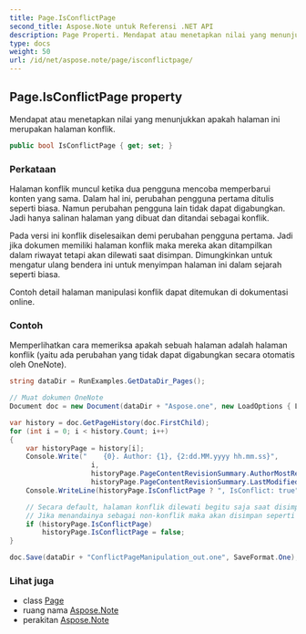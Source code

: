 ```yaml
---
title: Page.IsConflictPage
second_title: Aspose.Note untuk Referensi .NET API
description: Page Properti. Mendapat atau menetapkan nilai yang menunjukkan apakah halaman ini merupakan halaman konflik.
type: docs
weight: 50
url: /id/net/aspose.note/page/isconflictpage/
---
```

## Page.IsConflictPage property

Mendapat atau menetapkan nilai yang menunjukkan apakah halaman ini merupakan halaman konflik.

```csharp
public bool IsConflictPage { get; set; }
```

### Perkataan

Halaman konflik muncul ketika dua pengguna mencoba memperbarui konten yang sama. Dalam hal ini, perubahan pengguna pertama ditulis seperti biasa. Namun perubahan pengguna lain tidak dapat digabungkan. Jadi hanya salinan halaman yang dibuat dan ditandai sebagai konflik.

Pada versi ini konflik diselesaikan demi perubahan pengguna pertama. Jadi jika dokumen memiliki halaman konflik maka mereka akan ditampilkan dalam riwayat tetapi akan dilewati saat disimpan. Dimungkinkan untuk mengatur ulang bendera ini untuk menyimpan halaman ini dalam sejarah seperti biasa.

Contoh detail halaman manipulasi konflik dapat ditemukan di dokumentasi online.

### Contoh

Memperlihatkan cara memeriksa apakah sebuah halaman adalah halaman konflik (yaitu ada perubahan yang tidak dapat digabungkan secara otomatis oleh OneNote).

```csharp
string dataDir = RunExamples.GetDataDir_Pages();

// Muat dokumen OneNote
Document doc = new Document(dataDir + "Aspose.one", new LoadOptions { LoadHistory = true });

var history = doc.GetPageHistory(doc.FirstChild);
for (int i = 0; i < history.Count; i++)
{
    var historyPage = history[i];
    Console.Write("    {0}. Author: {1}, {2:dd.MM.yyyy hh.mm.ss}",
                    i,
                    historyPage.PageContentRevisionSummary.AuthorMostRecent,
                    historyPage.PageContentRevisionSummary.LastModifiedTime);
    Console.WriteLine(historyPage.IsConflictPage ? ", IsConflict: true" : string.Empty);

    // Secara default, halaman konflik dilewati begitu saja saat disimpan.
    // Jika menandainya sebagai non-konflik maka akan disimpan seperti biasanya di riwayat.
    if (historyPage.IsConflictPage)
        historyPage.IsConflictPage = false;
}

doc.Save(dataDir + "ConflictPageManipulation_out.one", SaveFormat.One);
```

### Lihat juga

* class [Page](../)
* ruang nama [Aspose.Note](../../page/)
* perakitan [Aspose.Note](../../../)



